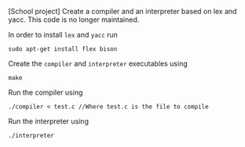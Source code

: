 [School project] Create a compiler and an interpreter based on lex and yacc. This code is no longer maintained.

In order to install `lex` and `yacc` run

    sudo apt-get install flex bison

Create the `compiler` and `interpreter` executables using

    make

Run the compiler using

    ./compiler < test.c //Where test.c is the file to compile

Run the interpreter using

    ./interpreter
